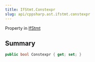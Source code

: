 ```yaml
---
title: IfStmt.Constexpr
slug: api/cppsharp.ast.ifstmt.constexpr
---
```

Property in [IfStmt](/api/cppsharp/ast/ifstmt)

## Summary



```csharp
public bool Constexpr { get; set; }
```


